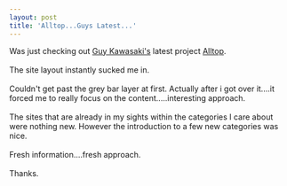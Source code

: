 ```yaml
---
layout: post
title: 'Alltop...Guys Latest...'
---
```

Was just checking out <a href="http://www.guykawasaki.com/">Guy Kawasaki's</a> latest project <a href="http://alltop.com/">Alltop</a>.<br /><br />The site layout instantly sucked me in.<br /><br />Couldn't get past the grey bar layer at first.   Actually after i got over it....it forced me to really focus on the content.....interesting approach.<br /><br />The sites that are already in my sights within the categories I care about were nothing new.  However the introduction to a few new categories was nice.<br /><br />Fresh information....fresh approach.<br /><br />Thanks.